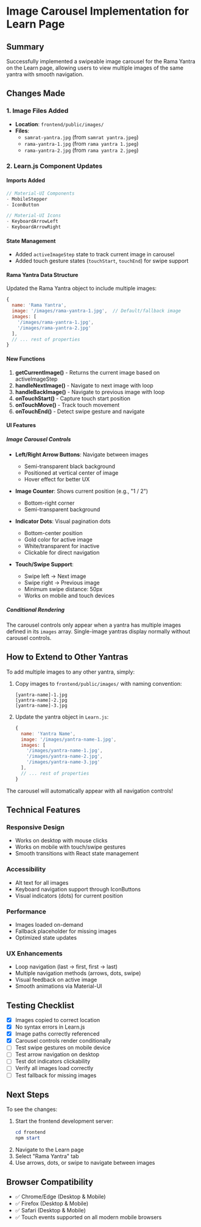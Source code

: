 # Image Carousel Implementation for Learn Page

## Summary
Successfully implemented a swipeable image carousel for the Rama Yantra on the Learn page, allowing users to view multiple images of the same yantra with smooth navigation.

## Changes Made

### 1. Image Files Added
- **Location**: `frontend/public/images/`
- **Files**:
  - `samrat-yantra.jpg` (from `samrat yantra.jpeg`)
  - `rama-yantra-1.jpg` (from `rama yantra 1.jpeg`)
  - `rama-yantra-2.jpg` (from `rama yantra 2.jpeg`)

### 2. Learn.js Component Updates

#### Imports Added
```javascript
// Material-UI Components
- MobileStepper
- IconButton

// Material-UI Icons
- KeyboardArrowLeft
- KeyboardArrowRight
```

#### State Management
- Added `activeImageStep` state to track current image in carousel
- Added touch gesture states (`touchStart`, `touchEnd`) for swipe support

#### Rama Yantra Data Structure
Updated the Rama Yantra object to include multiple images:
```javascript
{
  name: 'Rama Yantra',
  image: '/images/rama-yantra-1.jpg',  // Default/fallback image
  images: [
    '/images/rama-yantra-1.jpg',
    '/images/rama-yantra-2.jpg'
  ],
  // ... rest of properties
}
```

#### New Functions
1. **getCurrentImage()** - Returns the current image based on activeImageStep
2. **handleNextImage()** - Navigate to next image with loop
3. **handleBackImage()** - Navigate to previous image with loop
4. **onTouchStart()** - Capture touch start position
5. **onTouchMove()** - Track touch movement
6. **onTouchEnd()** - Detect swipe gesture and navigate

#### UI Features

##### Image Carousel Controls
- **Left/Right Arrow Buttons**: Navigate between images
  - Semi-transparent black background
  - Positioned at vertical center of image
  - Hover effect for better UX

- **Image Counter**: Shows current position (e.g., "1 / 2")
  - Bottom-right corner
  - Semi-transparent background

- **Indicator Dots**: Visual pagination dots
  - Bottom-center position
  - Gold color for active image
  - White/transparent for inactive
  - Clickable for direct navigation

- **Touch/Swipe Support**:
  - Swipe left → Next image
  - Swipe right → Previous image
  - Minimum swipe distance: 50px
  - Works on mobile and touch devices

##### Conditional Rendering
The carousel controls only appear when a yantra has multiple images defined in its `images` array. Single-image yantras display normally without carousel controls.

## How to Extend to Other Yantras

To add multiple images to any other yantra, simply:

1. Copy images to `frontend/public/images/` with naming convention:
   ```
   [yantra-name]-1.jpg
   [yantra-name]-2.jpg
   [yantra-name]-3.jpg
   ```

2. Update the yantra object in `Learn.js`:
   ```javascript
   {
     name: 'Yantra Name',
     image: '/images/yantra-name-1.jpg',
     images: [
       '/images/yantra-name-1.jpg',
       '/images/yantra-name-2.jpg',
       '/images/yantra-name-3.jpg'
     ],
     // ... rest of properties
   }
   ```

The carousel will automatically appear with all navigation controls!

## Technical Features

### Responsive Design
- Works on desktop with mouse clicks
- Works on mobile with touch/swipe gestures
- Smooth transitions with React state management

### Accessibility
- Alt text for all images
- Keyboard navigation support through IconButtons
- Visual indicators (dots) for current position

### Performance
- Images loaded on-demand
- Fallback placeholder for missing images
- Optimized state updates

### UX Enhancements
- Loop navigation (last → first, first → last)
- Multiple navigation methods (arrows, dots, swipe)
- Visual feedback on active image
- Smooth animations via Material-UI

## Testing Checklist
- [x] Images copied to correct location
- [x] No syntax errors in Learn.js
- [x] Image paths correctly referenced
- [x] Carousel controls render conditionally
- [ ] Test swipe gestures on mobile device
- [ ] Test arrow navigation on desktop
- [ ] Test dot indicators clickability
- [ ] Verify all images load correctly
- [ ] Test fallback for missing images

## Next Steps
To see the changes:
1. Start the frontend development server:
   ```powershell
   cd frontend
   npm start
   ```
2. Navigate to the Learn page
3. Select "Rama Yantra" tab
4. Use arrows, dots, or swipe to navigate between images

## Browser Compatibility
- ✅ Chrome/Edge (Desktop & Mobile)
- ✅ Firefox (Desktop & Mobile)
- ✅ Safari (Desktop & Mobile)
- ✅ Touch events supported on all modern mobile browsers
